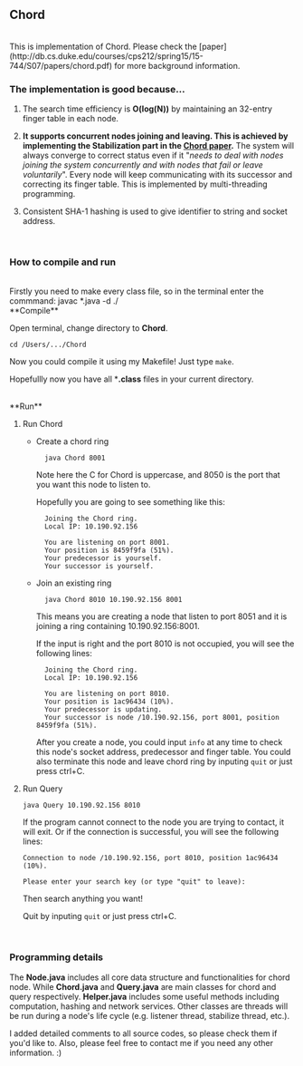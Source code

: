 <h2>Chord</h2>
<br>
This is implementation of Chord. Please check the [paper](http://db.cs.duke.edu/courses/cps212/spring15/15-744/S07/papers/chord.pdf) for more background information.

<br>
<h3>The implementation is good because...</h3>

1.	The search time efficiency is **O(log(N))** by maintaining an 32-entry finger table in each node.

2.	**It supports concurrent nodes joining and leaving. This is achieved by implementing the Stabilization part in the [Chord paper](http://db.cs.duke.edu/courses/cps212/spring15/15-744/S07/papers/chord.pdf).** The system will always converge to correct status even if it "*needs to deal with nodes joining the system concurrently and with nodes that fail or leave voluntarily*". Every node will keep communicating with its successor and correcting its finger table. This is implemented by multi-threading programming.

3.	Consistent SHA-1 hashing is used to give identifier to string and socket address.


<br>
<h3>How to compile and run</h3>

<br>
Firstly you need to make every class file, so in the terminal enter the commmand:
javac *.java -d ./

<br>
**Compile**

Open terminal, change directory to **Chord**.

	cd /Users/.../Chord

Now you could compile it using my Makefile! Just type `make`.
	
Hopefullly now you have all ***.class** files in your current directory.

<br>
**Run**

1.	Run Chord
	
	- Create a chord ring
		
			java Chord 8001
	  
	  Note here the C for Chord is uppercase, and 8050 is the port that you want this node to listen to.	
	  
	  Hopefully you are going to see something like this:
	  
	  		Joining the Chord ring.
			Local IP: 10.190.92.156

			You are listening on port 8001.
			Your position is 8459f9fa (51%).
			Your predecessor is yourself.
			Your successor is yourself.

	
	- Join an existing ring
	
			java Chord 8010 10.190.92.156 8001
	
	  This means you are creating a node that listen to port 8051 and it is joining a ring containing 10.190.92.156:8001.
	  
	 
	  If the input is right and the port 8010 is not occupied, you will see the following lines:
	  
	  
	  		Joining the Chord ring.
			Local IP: 10.190.92.156

			You are listening on port 8010.
			Your position is 1ac96434 (10%).
			Your predecessor is updating.
			Your successor is node /10.190.92.156, port 8001, position 8459f9fa (51%).
	  		
	  
	  After you create a node, you could input `info` at any time to check this node's socket address, predecessor and finger table. You could also terminate this node and leave chord ring by inputing `quit` or just press ctrl+C.

2.	Run Query
	
		java Query 10.190.92.156 8010
	
	If the program cannot connect to the node you are trying to contact, it will exit. Or if the connection is successful, you will see the following lines:
		
		Connection to node /10.190.92.156, port 8010, position 1ac96434 (10%).

		Please enter your search key (or type "quit" to leave):
	
	Then search anything you want! 
	
	Quit by inputing `quit` or just press ctrl+C.
	
<br>	
<h3>Programming details</h3>

The **Node.java** includes all core data structure and functionalities for chord node. While **Chord.java** and **Query.java** are main classes for chord and query respectively. **Helper.java** includes some useful methods including computation, hashing and network services. Other classes are threads will be run during a node's life cycle (e.g. listener thread, stabilize thread, etc.).

I added detailed comments to all source codes, so please check them if you'd like to. Also, please feel free to contact me if you need any other information. :)


<br>
